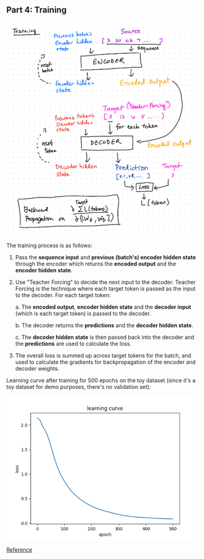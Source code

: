 ## Part 4: Training

![training](training.png)

The training process is as follows:

1. Pass the **sequence input** and **previous (batch's) encoder hidden state** through the encoder which returns the **encoded output** and the **encoder hidden state**.

2. Use "Teacher Forcing" to decide the next input to the decoder. Teacher Forcing is the technique where each target token is passed as the input to the decoder. For each target token:

    a. The **encoded output**, **encoder hidden state** and the **decoder input** (which is each target token) is passed to the decoder.
    
    b. The decoder returns the **predictions** and the **decoder hidden state**.
    
    c. The **decoder hidden state** is then passed back into the decoder and the **predictions** are used to calculate the loss.
    
3. The overall loss is summed up across target tokens for the batch, and used to calculate the gradients for backpropagation of the encoder and decoder weights.

Learning curve after training for 500 epochs on the toy dataset (since it's a toy dataset for demo purposes, there's no validation set):

![learning_curve](learning_curve.png)


[Reference](https://www.tensorflow.org/tutorials/text/nmt_with_attention)